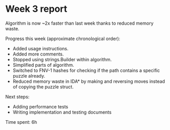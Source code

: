 # Week 3 report
Algorithm is now ~2x faster than last week thanks to reduced memory waste.

Progress this week (approximate chronological order):
* Added usage instructions.
* Added more comments.
* Stopped using strings.Builder within algorithm.
* Simplified parts of algorithm.
* Switched to FNV-1 hashes for checking if the path contains a specific puzzle already.
* Reduced memory waste in IDA* by making and reversing moves instead of copying the puzzle struct.

Next steps:
* Adding performance tests
* Writing implementation and testing documents

Time spent: 6h
